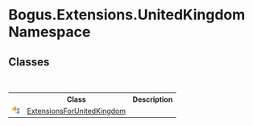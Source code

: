 # Bogus.Extensions.UnitedKingdom Namespace

## Classes
&nbsp;<table><tr><th></th><th>Class</th><th>Description</th></tr><tr><td>![Public class](media/pubclass.gif "Public class")</td><td><a href="T_Bogus_Extensions_UnitedKingdom_ExtensionsForUnitedKingdom">ExtensionsForUnitedKingdom</a></td><td /></tr></table>&nbsp;
